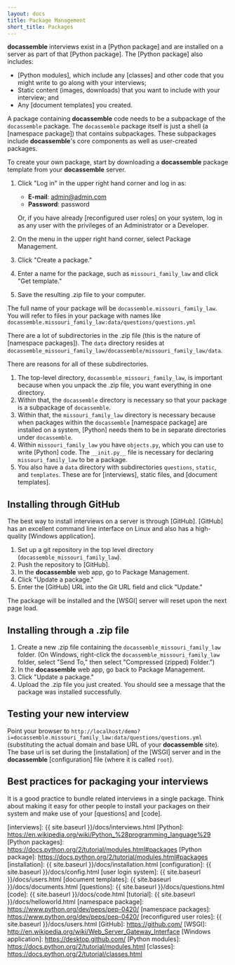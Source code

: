 ```yaml
---
layout: docs
title: Package Management
short_title: Packages
---
```


**docassemble** interviews exist in a [Python package] and are
installed on a server as part of that [Python package].  The
[Python package] also includes:

* [Python modules], which include any [classes] and other code that you might
write to go along with your interviews;
* Static content (images, downloads) that you want to include with
your interview; and
* Any [document templates] you created.

A package containing **docassemble** code needs to be a subpackage of
the `docassemble` package.  The `docassemble` package itself is just
a shell (a [namespace package]) that contains subpackages.  These
subpackages include **docassemble**'s core components as well as
user-created packages.

To create your own package, start by downloading a **docassemble**
package template from your **docassemble** server.

1. Click "Log in" in the upper right hand corner and log in as:
 
   * **E-mail**: admin@admin.com
   * **Password**: password

   Or, if you have already [reconfigured user roles] on your system,
   log in as any user with the privileges of an Administrator or a
   Developer.
2. On the menu in the upper right hand corner, select Package Management.
3. Click "Create a package."
4. Enter a name for the package, such as `missouri_family_law` and click "Get template."
5. Save the resulting .zip file to your computer.

The full name of your package will be
`docassemble.missouri_family_law`.  You will refer to files in your
package with names like
`docassemble.missouri_family_law:data/questions/questions.yml`

There are a lot of subdirectories in the .zip file (this is the nature
of [namespace packages]).  The `data` directory resides at 
`docassemble_missouri_family_law/docassemble/missouri_family_law/data`.

There are reasons for all of these subdirectories.

1. The top-level directory, `docassemble_missouri_family_law`, is
important because when you unpack the .zip file, you want everything
in one directory.
2. Within that, the `docassemble` directory is necessary so that your
package is a subpackage of `docassemble`.
3. Within that, the `missouri_family_law` directory is necessary
because when packages within the `docassemble` [namespace package] are
installed on a system, [Python] needs them to be in separate
directories under `docassemble`.
4. Within `missouri_family_law` you have `objects.py`, which you can
use to write [Python] code.  The `__init.py__` file is necessary for
declaring `missouri_family_law` to be a package.
5. You also have a `data` directory with subdirectories `questions`,
`static`, and `templates`.  These are for [interviews], static files,
and [document templates].

## Installing through GitHub

The best way to install interviews on a server is through [GitHub].
[GitHub] has an excellent command line interface on Linux and also has
a high-quality [Windows application].

1. Set up a git repository in the top level directory
(`docassemble_missouri_family_law`).
2. Push the repository to [GitHub].
3. In the **docassemble** web app, go to Package Management.
4. Click "Update a package."
5. Enter the [GitHub] URL into the Git URL field and click "Update."

The package will be installed and the [WSGI] server will reset upon
the next page load.

## Installing through a .zip file

1. Create a new .zip file containing the `docassemble_missouri_family_law`
folder.  (On Windows, right-click the `docassemble_missouri_family_law`
folder, select "Send To," then select "Compressed (zipped) Folder.")
2. In the **docassemble** web app, go back to Package Management.
3. Click "Update a package."
4. Upload the .zip file you just created.  You should see a message
that the package was installed successfully.

## Testing your new interview

Point your browser to
`http://localhost/demo?i=docassemble.missouri_family_law:data/questions/questions.yml`
(substituting the actual domain and base URL of your **docassemble**
site).  The base url is set during the [installation] of the [WSGI]
server and in the **docassemble** [configuration] file (where it is
called `root`).

## Best practices for packaging your interviews

It is a good practice to bundle related interviews in a single
package.  Think about making it easy for other people to install your
packages on their system and make use of your [questions] and [code].

[interviews]: {{ site.baseurl }}/docs/interviews.html
[Python]: https://en.wikipedia.org/wiki/Python_%28programming_language%29
[Python packages]: https://docs.python.org/2/tutorial/modules.html#packages
[Python package]: https://docs.python.org/2/tutorial/modules.html#packages
[installation]: {{ site.baseurl }}/docs/installation.html
[configuration]: {{ site.baseurl }}/docs/config.html
[user login system]: {{ site.baseurl }}/docs/users.html
[document templates]: {{ site.baseurl }}/docs/documents.html
[questions]: {{ site.baseurl }}/docs/questions.html
[code]: {{ site.baseurl }}/docs/code.html
[tutorial]: {{ site.baseurl }}/docs/helloworld.html
[namespace package]: https://www.python.org/dev/peps/pep-0420/
[namespace packages]: https://www.python.org/dev/peps/pep-0420/
[reconfigured user roles]: {{ site.baseurl }}/docs/users.html
[GitHub]: https://github.com/
[WSGI]: http://en.wikipedia.org/wiki/Web_Server_Gateway_Interface
[Windows application]: https://desktop.github.com/
[Python modules]: https://docs.python.org/2/tutorial/modules.html
[classes]: https://docs.python.org/2/tutorial/classes.html
